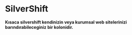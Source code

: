 # SilverShift

**Kısaca silvershift kendinizin veya kurumsal web sitelerinizi barındırabileceginiz bir kolonidir.**
